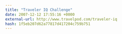 ```yaml
---
title: "Traveler IQ Challenge"
date: 2007-12-12 17:55:16 +0000
external-url: http://www.travelpod.com/traveler-iq
hash: 1f5eb207d62a77817d417204c759b751
---
```



